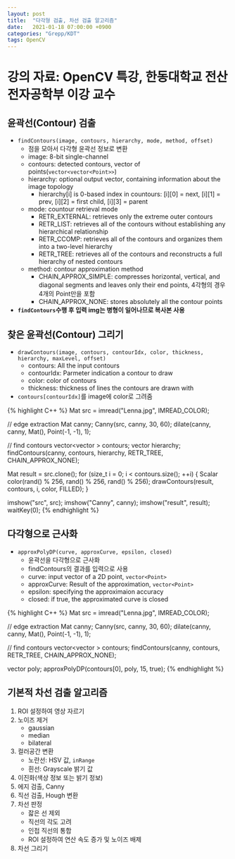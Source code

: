 ```yaml
---
layout: post
title:  "다각형 검출, 차선 검출 알고리즘"
date:   2021-01-18 07:00:00 +0900
categories: "Grepp/KDT"
tags: OpenCV
---
```


# 강의 자료: OpenCV 특강, 한동대학교 전산전자공학부 이강 교수

## 윤곽선(Contour) 검출

- `findContours(image, contours, hierarchy, mode, method, offset)`
    - 점을 모아서 다각형 윤곽선 정보로 변환
    - image: 8-bit single-channel
    - contours: detected contours, vector of points(`vector<vector<Point>>`)
    - hierarchy: optional output vector, containing information about the image topology
        - hierarchy[i] is 0-based index in countours: [i][0] = next, [i][1] = prev, [i][2] = first child, [i][3] = parent
    - mode: countour retrieval mode
        - RETR_EXTERNAL: retrieves only the extreme outer contours
        - RETR_LIST: retrieves all of the contours without establishing any hierarchical relationship
        - RETR_CCOMP: retrieves all of the contours and organizes them into a two-level hierarchy
        - RETR_TREE: retrieves all of the contours and reconstructs a full hierarchy of nested contours
    - method: contour approximation method
        - CHAIN_APPROX_SIMPLE: compresses horizontal, vertical, and diagonal segments and leaves only their end points, 4각형의 경우 4개의 Point만을 포함
        - CHAIN_APPROX_NONE: stores absolutely all the contour points
- **`findContours`수행 후 입력 img는 병형이 일어나므로 복사본 사용**



## 찾은 윤곽선(Contour) 그리기

- `drawContours(image, contours, contourIdx, color, thickness, hierarchy, maxLevel, offset)`
    - contours: All the input contours
    - contourIdx: Parmeter indication a contour to draw
    - color: color of contours
    - thickness: thickness of lines the contours are drawn with
- `contours[contourIdx]`를 image에 color로 그려줌


{% highlight C++ %}
Mat src = imread("Lenna.jpg", IMREAD_COLOR);

// edge extraction
Mat canny;
Canny(src, canny, 30, 60);
dilate(canny, canny, Mat(), Point(-1, -1), 1);

// find contours
vector<vector<Point> > contours;
vector<Vec4i> hierarchy;
findContours(canny, contours, hierarchy, RETR_TREE, CHAIN_APPROX_NONE);

Mat result = src.clone();
for (size_t i = 0; i < contours.size(); ++i) {
    Scalar color(rand() % 256, rand() % 256, rand() % 256);
    drawContours(result, contours, i, color, FILLED);
}

imshow("src", src);
imshow("Canny", canny);
imshow("result", result);
waitKey(0);
{% endhighlight %}



## 다각형으로 근사화

- `approxPolyDP(curve, approxCurve, epsilon, closed)`
    - 윤곽선을 다각형으로 근사화
    - findContours의 결과를 입력으로 사용
    - curve: input vector of a 2D point, `vector<Point>`
    - approxCurve: Result of the approximation, `vector<Point>`
    - epsilon: specifying the approximaion accuracy
    - closed: if true, the approximated curve is closed


{% highlight C++ %}
Mat src = imread("Lenna.jpg", IMREAD_COLOR);

// edge extraction
Mat canny;
Canny(src, canny, 30, 60);
dilate(canny, canny, Mat(), Point(-1, -1), 1);

// find contours
vector<vector<Point> > contours;
findContours(canny, contours, RETR_TREE, CHAIN_APPROX_NONE);

vector<Point> poly;
approxPolyDP(contours[0], poly, 15, true);
{% endhighlight %}



## 기본적 차선 검출 알고리즘

1. ROI 설정하여 영상 자르기
2. 노이즈 제거
    - gaussian
    - median
    - bilateral
3. 컬러공간 변환
    - 노란선: HSV 값, `inRange`
    - 흰선: Grayscale 밝기 값
4. 이진화(색상 정보 또는 밝기 정보)
5. 에지 검출, Canny
6. 직선 검출, Hough 변환
7. 차선 판정
    - 잛은 선 제외
    - 직선의 각도 고려
    - 인접 직선의 통합
    - ROI 설정하여 연산 속도 증가 및 노이즈 배제
8. 차선 그리기
